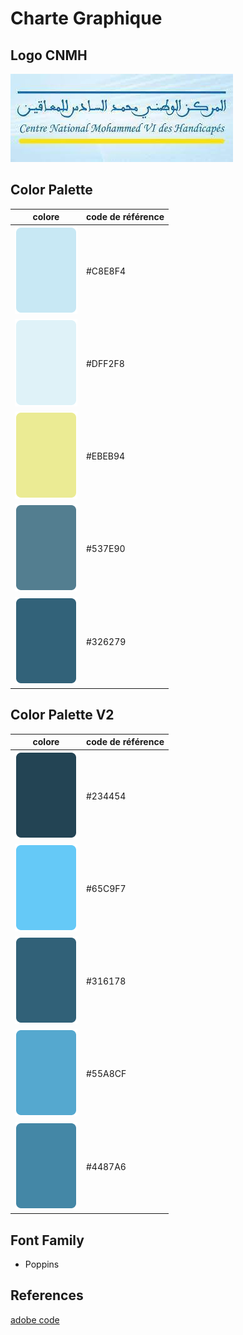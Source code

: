 # Charte Graphique

## Logo CNMH

![logo CNMH](./images/cnmh.jpg)

## Color Palette

| colore                                    | code de référence |
| ----------------------------------------- | ----------------- |
| ![colore #C8E8F4](./images/CharteGraphique/palit1-01.png) | #C8E8F4           |
| ![colore #DFF2F8](./images/CharteGraphique/palit1-02.png) | #DFF2F8           |
| ![colore #EBEB94](./images/CharteGraphique/palit1-03.png) | #EBEB94           |
| ![colore #537E90](./images/CharteGraphique/palit1-04.png) | #537E90           |
| ![colore #326279](./images/CharteGraphique/palit1-05.png) | #326279           |

## Color Palette V2

| colore                                    | code de référence |
| ----------------------------------------- | ----------------- |
| ![colore #234454](./images/CharteGraphique/palit2-01.png) | #234454           |
| ![colore #65C9F7](./images/CharteGraphique/palit2-02.png) | #65C9F7           |
| ![colore #316178](./images/CharteGraphique/palit2-03.png) | #316178           |
| ![colore #55A8CF](./images/CharteGraphique/palit2-04.png) | #55A8CF           |
| ![colore #4487A6](./images/CharteGraphique/palit2-05.png) | #4487A6           |

## Font Family

- Poppins

## References

[adobe code](https://color.adobe.com/fr/create/color-wheel)
